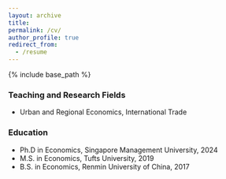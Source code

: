 ```yaml
---
layout: archive
title: 
permalink: /cv/
author_profile: true
redirect_from:
  - /resume
---
```


{% include base_path %}
### Teaching and Research Fields
- Urban and Regional Economics, International Trade
  
### Education
- Ph.D in Economics, Singapore Management University, 2024
- M.S. in Economics, Tufts University, 2019
- B.S. in Economics, Renmin University of China, 2017


